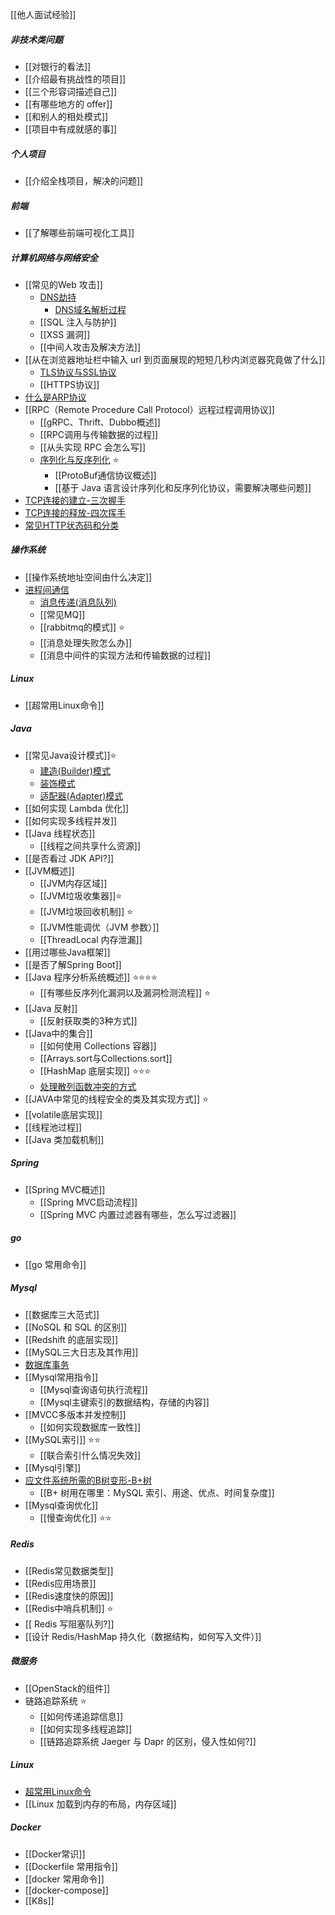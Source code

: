 [[他人面试经验]]
##### 非技术类问题
- [[对银行的看法]]
- [[介绍最有挑战性的项目]]
- [[三个形容词描述自己]]
- [[有哪些地方的 offer]]
- [[和别人的相处模式]]
- [[项目中有成就感的事]]
##### 个人项目
- [[介绍全栈项目，解决的问题]]
##### 前端
- [[了解哪些前端可视化工具]]
##### 计算机网络与网络安全
- [[常见的Web 攻击]]
	- [DNS劫持](DNS劫持.md)
		- [DNS域名解析过程](../考研/408/计算机网络/DNS域名解析过程.md)
	- [[SQL 注入与防护]]
	- [[XSS 漏洞]]
	- [[中间人攻击及解决方法]]
- [[从在浏览器地址栏中输入 url 到页面展现的短短几秒内浏览器究竟做了什么]]
	- [TLS协议与SSL协议](TLS协议与SSL协议.md)
	- [[HTTPS协议]]
- [什么是ARP协议](../考研/408/计算机网络/什么是ARP协议.md)
- [[RPC（Remote Procedure Call Protocol）远程过程调用协议]]
	- [[gRPC、Thrift、Dubbo概述]]
	- [[RPC调用与传输数据的过程]]
	- [[从头实现 RPC 会怎么写]]
	- [序列化与反序列化](序列化与反序列化.md) ⭐
		- [[ProtoBuf通信协议概述]]
		- [[基于 Java 语言设计序列化和反序列化协议，需要解决哪些问题]]
- [TCP连接的建立-三次握手](../考研/408/计算机网络/TCP连接的建立-三次握手.md)
- [TCP连接的释放-四次挥手](../考研/408/计算机网络/TCP连接的释放-四次挥手.md)
- [常见HTTP状态码和分类](../考研/408/计算机网络/常见HTTP状态码和分类.md)
##### 操作系统
- [[操作系统地址空间由什么决定]]
- [进程间通信](../考研/408/操作系统/进程间通信.md)
	- [消息传递(消息队列)](../考研/408/操作系统/消息传递(消息队列).md)
	- [[常见MQ]]
	- [[rabbitmq的模式]] ⭐
	- [[消息处理失败怎么办]]
	- [[消息中间件的实现方法和传输数据的过程]]
##### Linux
- [[超常用Linux命令]]
##### Java
- [[常见Java设计模式]]⭐
	- [建造(Builder)模式](建造(Builder)模式.md)
	- [装饰模式](装饰模式.md)
	- [适配器(Adapter)模式](适配器(Adapter)模式.md)
- [[如何实现 Lambda 优化]]
- [[如何实现多线程并发]]
- [[Java 线程状态]]
	- [[线程之间共享什么资源]]
- [[是否看过 JDK API?]]
- [[JVM概述]]
	- [[JVM内存区域]]
	- [[JVM垃圾收集器]]⭐
	- [[JVM垃圾回收机制]] ⭐
	- [[JVM性能调优（JVM 参数）]]
	- [[ThreadLocal 内存泄漏]]
- [[用过哪些Java框架]]
- [[是否了解Spring Boot]]
- [[Java 程序分析系统概述]] ⭐⭐⭐⭐
	- [[有哪些反序列化漏洞以及漏洞检测流程]] ⭐
- [[Java 反射]]
	- [[反射获取类的3种方式]]
- [[Java中的集合]]
	- [[如何使用 Collections 容器]]
	- [[Arrays.sort与Collections.sort]]
	- [[HashMap 底层实现]] ⭐⭐⭐
	- [处理散列函数冲突的方式](../考研/408/数据结构/处理散列函数冲突的方式.md)
- [[JAVA中常见的线程安全的类及其实现方式]] ⭐
- [[volatile底层实现]]
- [[线程池过程]]
- [[Java 类加载机制]]
##### Spring
- [[Spring MVC概述]]
	- [[Spring MVC启动流程]]
	- [[Spring MVC 内置过滤器有哪些，怎么写过滤器]]

##### go
- [[go 常用命令]]
##### Mysql
- [[数据库三大范式]]
- [[NoSQL 和 SQL 的区别]]
- [[Redshift 的底层实现]]
- [[MySQL三大日志及其作用]]
- [数据库事务](数据库事务.md)
- [[Mysql常用指令]]
	- [[Mysql查询语句执行流程]]
	- [[Mysql主键索引的数据结构，存储的内容]]
- [[MVCC多版本并发控制]]
	- [[如何实现数据库一致性]]
- [[MySQL索引]] ⭐⭐
	- [[联合索引什么情况失效]]
- [[Mysql引擎]]
- [应文件系统所需的B树变形-B+树](../考研/408/数据结构/应文件系统所需的B树变形-B+树.md)
	- [[B+ 树用在哪里：MySQL 索引、用途、优点、时间复杂度]]
- [[Mysql查询优化]]
	- [[慢查询优化]] ⭐⭐
##### Redis
- [[Redis常见数据类型]]
- [[Redis应用场景]]
- [[Redis速度快的原因]]
- [[Redis中哨兵机制]] ⭐
- [[ Redis 写阻塞队列?]]
- [[设计 Redis/HashMap 持久化（数据结构，如何写入文件）]]
##### 微服务
- [[OpenStack的组件]]
- 链路追踪系统 ⭐
	- [[如何传递追踪信息]]
	- [[如何实现多线程追踪]]
	- [[链路追踪系统 Jaeger 与 Dapr 的区别，侵入性如何?]]
##### Linux
- [超常用Linux命令](超常用Linux命令.md)
- [[Linux 加载到内存的布局，内存区域]]
##### Docker
- [[Docker常识]]
- [[Dockerfile 常用指令]]
- [[docker 常用命令]]
- [[docker-compose]]
- [[K8s]]
